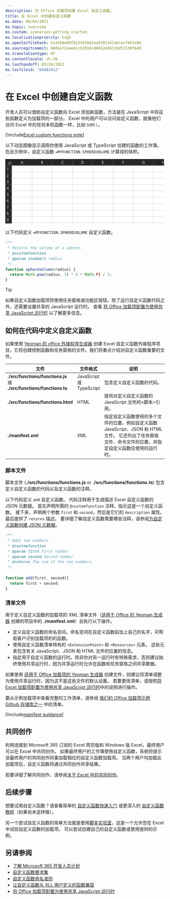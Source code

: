 ```yaml
---
description: 为 Office 加载项创建 Excel 自定义函数。
title: 在 Excel 中创建自定义函数
ms.date: 08/04/2021
ms.topic: overview
ms.custom: scenarios:getting-started
ms.localizationpriority: high
ms.openlocfilehash: 6141b8e99f823383842ea9785341a6cecf401e86
ms.sourcegitcommit: b66ba72aee8ccb2916cd6012e66316df2130f640
ms.translationtype: HT
ms.contentlocale: zh-CN
ms.lasthandoff: 03/26/2022
ms.locfileid: "64483412"
---
```

# <a name="create-custom-functions-in-excel"></a>在 Excel 中创建自定义函数

开发人员可以借助自定义函数向 Excel 添加新函数，方法是在 JavaScript 中将这些函数定义为加载项的一部分。 Excel 中的用户可以访问自定义函数，就像他们访问 Excel 中的任何本机函数一样，比如 `SUM()`。

[!include[Excel custom functions note](../includes/excel-custom-functions-note.md)]

以下动态图像显示调用你使用 JavaScript 或 TypeScript 创建的函数的工作簿。 在此示例中，自定义函数 `=MYFUNCTION.SPHEREVOLUME` 计算球的体积。

![显示最终用户插入 MYFUNCTION 的动画图像。将 SPHEREVOLUME 自定义函数放入 Excel 工作表的单元格中。](../images/SphereVolumeNew.gif)

以下代码定义 `=MYFUNCTION.SPHEREVOLUME` 自定义函数。

```js
/**
 * Returns the volume of a sphere.
 * @customfunction
 * @param {number} radius
 */
function sphereVolume(radius) {
  return Math.pow(radius, 3) * 4 * Math.PI / 3;
}
```

> [!TIP]
> 如果自定义函数加载项将使用任务窗格或功能区按钮，除了运行自定义函数代码之外，还需要设置共享的 JavaScript 运行时。 查看 [将 Office 加载项配置为使用共享 JavaScript 运行时](../develop/configure-your-add-in-to-use-a-shared-runtime.md) 以了解更多信息。

## <a name="how-a-custom-function-is-defined-in-code"></a>如何在代码中定义自定义函数

如果使用 [Yeoman 的 office 外接程序生成器](../develop/yeoman-generator-overview.md) 创建 Excel 自定义函数外接程序项目，它将创建控制函数和任务窗格的文件。我们将重点介绍对自定义函数重要的文件。

| 文件 | 文件格式 | 说明 |
|------|-------------|-------------|
| **./src/functions/functions.js**<br/>或<br/>**./src/functions/functions.ts** | JavaScript<br/>或<br/>TypeScript | 包含定义自定义函数的代码。 |
| **./src/functions/functions.html** | HTML | 提供对定义自定义函数的 JavaScript 文件的&lt;脚本&gt;引用。 |
| **./manifest.xml** | XML | 指定自定义函数使用的多个文件的位置，例如自定义函数 JavaScript、JSON 和 HTML 文件。 它还列出了任务窗格文件、命令文件的位置，并指定自定义函数应使用的运行时。 |

### <a name="script-file"></a>脚本文件

脚本文件 (**./src/functions/functions.js** or **./src/functions/functions.ts**) 包含定义自定义函数的代码以及定义函数的注释。

以下代码定义 `add` 自定义函数。 代码注释用于生成描述 Excel 自定义函数的 JSON 元数据。 首先声明所需的 `@customfunction` 注释，指示这是一个自定义函数。 接下来，声明两个参数 `first` 和 `second`，然后是它们的 `description` 属性。 最后提供了 `returns` 描述。 要详细了解自定义函数需要哪些注释，请参阅[为自定义函数创建 JSON 元数据](custom-functions-json-autogeneration.md)。

```js
/**
 * Adds two numbers.
 * @customfunction 
 * @param first First number.
 * @param second Second number.
 * @returns The sum of the two numbers.
 */

function add(first, second){
  return first + second;
}
```

### <a name="manifest-file"></a>清单文件

用于定义自定义函数的加载项的 XML 清单文件（[适用于 Office 的 Yeoman 生成器](../develop/yeoman-generator-overview.md) 创建的项目中的 **./manifest.xml**）会执行以下操作。

- 定义自定义函数的命名空间。命名空间在自定义函数前加上自己的名字，可帮助客户识别加载项的的函数。
- 使用自定义函数清单特有的 `<ExtensionPoint>` 和 `<Resources>` 元素。 这些元素包含有关 JavaScript、JSON 和 HTML 文件的位置的信息。
- 指定用于自定义函数的运行时。除非你对另一运行时有特殊需求，否则建议始终使用共享运行时，因为共享运行时允许在函数和任务窗格之间共享数据。

如果使用 [适用于 Office 加载项的 Yeoman 生成器](../develop/yeoman-generator-overview.md) 创建文件，则建议将清单调整为使用共享运行时，因为这不是这些文件的默认设置。 若要更改清单，请按照[将 Excel 加载项配置为使用共享 JavaScript 运行时](../develop/configure-your-add-in-to-use-a-shared-runtime.md)中的说明进行操作。

要从示例加载项中查看完整的工作清单，请参阅 [我们的 Office 加载项示例 Github 存储库之一](https://github.com/OfficeDev/Office-Add-in-samples/blob/main/Samples/excel-shared-runtime-global-state/manifest.xml) 中的清单。

[!include[manifest guidance](../includes/manifest-guidance.md)]

## <a name="coauthoring"></a>共同创作

利用连接到 Microsoft 365 订阅的 Excel 网页版和 Windows 版 Excel，最终用户可以在 Excel 中共同创作。 如果最终用户的工作簿使用自定义函数，系统将提示该最终用户的共同创作同事加载相应的自定义函数加载项。 当两个用户均加载此加载项后，自定义函数将通过共同创作共享结果。

若要详细了解共同创作，请参阅[关于 Excel 中的共同创作](/office/vba/excel/concepts/about-coauthoring-in-excel)。

## <a name="next-steps"></a>后续步骤

想要试用自定义函数？请查看简单的 [自定义函数快速入门](../quickstarts/excel-custom-functions-quickstart.md) 或更深入的 [自定义函数教程](../tutorials/excel-tutorial-create-custom-functions.md)（如果尚未这样做）。

另一个尝试自定义函数的简单方法就是使用[脚本实验室](https://appsource.microsoft.com/product/office/WA104380862?src=office&corrid=1ada79ac-6392-438d-bb16-fce6994a2a7e&omexanonuid=f7b03101-ec22-4270-a274-bcf16c762039&referralurl=https%3a%2f%2fgithub.com%2fofficedev%2fscript-lab)，这是一个允许您在 Excel 中试验自定义函数的加载项。 可以尝试创建自己的自定义函数或使用提供的示例。

## <a name="see-also"></a>另请参阅

* [了解 Microsoft 365 开发人员计划](https://developer.microsoft.com/microsoft-365/dev-program)
* [自定义函数要求集](/javascript/api/requirement-sets/custom-functions-requirement-sets)
* [自定义函数命名准则](custom-functions-naming.md)
* [让自定义函数与 XLL 用户定义的函数兼容](make-custom-functions-compatible-with-xll-udf.md)
* [将 Office 加载项配置为使用共享 JavaScript 运行时](../develop/configure-your-add-in-to-use-a-shared-runtime.md)
